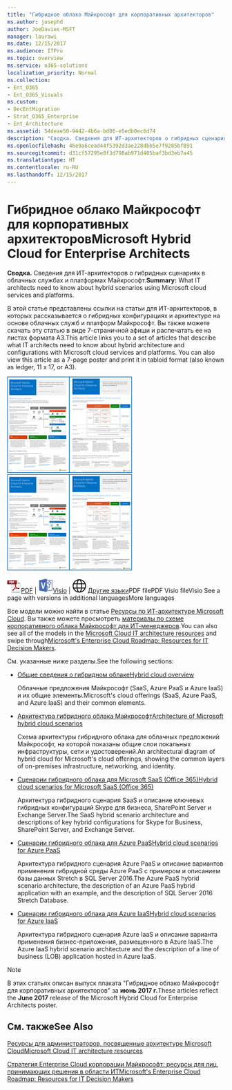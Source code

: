 ```yaml
---
title: "Гибридное облако Майкрософт для корпоративных архитекторов"
ms.author: josephd
author: JoeDavies-MSFT
manager: laurawi
ms.date: 12/15/2017
ms.audience: ITPro
ms.topic: overview
ms.service: o365-solutions
localization_priority: Normal
ms.collection:
- Ent_O365
- Ent_O365_Visuals
ms.custom:
- DecEntMigration
- Strat_O365_Enterprise
- Ent_Architecture
ms.assetid: 54deae50-9442-4b6a-bd86-e5edb0ec6d74
description: "Сводка. Сведения для ИТ-архитекторов о гибридных сценариях в облачных службах и платформах Майкрософт."
ms.openlocfilehash: 46e9a6cead44f5392d3ae228dbb5e7f9285bf891
ms.sourcegitcommit: d31cf57295e8f3d798ab971d405baf3bd3eb7a45
ms.translationtype: HT
ms.contentlocale: ru-RU
ms.lasthandoff: 12/15/2017
---
```

# <a name="microsoft-hybrid-cloud-for-enterprise-architects"></a><span data-ttu-id="b3002-103">Гибридное облако Майкрософт для корпоративных архитекторов</span><span class="sxs-lookup"><span data-stu-id="b3002-103">Microsoft Hybrid Cloud for Enterprise Architects</span></span>

 <span data-ttu-id="b3002-104">**Сводка.** Сведения для ИТ-архитекторов о гибридных сценариях в облачных службах и платформах Майкрософт.</span><span class="sxs-lookup"><span data-stu-id="b3002-104">**Summary:** What IT architects need to know about hybrid scenarios using Microsoft cloud services and platforms.</span></span>
  
<span data-ttu-id="b3002-p101">В этой статье представлены ссылки на статьи для ИТ-архитекторов, в которых рассказывается о гибридных конфигурациях и архитектуре на основе облачных служб и платформ Майкрософт. Вы также можете скачать эту статью в виде 7-страничной афиши и распечатать ее на листах формата A3.</span><span class="sxs-lookup"><span data-stu-id="b3002-p101">This article links you to a set of articles that describe what IT architects need to know about hybrid architecture and configurations with Microsoft cloud services and platforms. You can also view this article as a 7-page poster and print it in tabloid format (also known as ledger, 11 x 17, or A3).</span></span>
  
<span data-ttu-id="b3002-107">[![Эскиз: модель гибридного облака Майкрософт](images/Hybrid_Poster/Hybrid_Cloud_Thumbnail.png)](https://www.microsoft.com/download/details.aspx?id=54424
)</span><span class="sxs-lookup"><span data-stu-id="b3002-107">[![Thumb image for the Microsoft hybrid cloud model](images/Hybrid_Poster/Hybrid_Cloud_Thumbnail.png)](https://www.microsoft.com/download/details.aspx?id=54424
)</span></span>
  
<span data-ttu-id="b3002-108">![PDF-файл](images/Common_Images/PDFIcon.png)[PDF](https://go.microsoft.com/fwlink/p/?linkid=842082) | ![Файл Visio](images/Common_Images/VisioIcon.png)[Visio](https://go.microsoft.com/fwlink/p/?linkid=842083) | ![Страница с версиями на других языках](images/Common_Images/GlobeIcon.png)
[Другие языки](https://www.microsoft.com/download/details.aspx?id=54424)</span><span class="sxs-lookup"><span data-stu-id="b3002-108">PDF filePDF  Visio fileVisio  See a page with versions in additional languagesMore languages</span></span>
  
<span data-ttu-id="b3002-109">Все модели можно найти в статье [Ресурсы по ИТ-архитектуре Microsoft Cloud](microsoft-cloud-it-architecture-resources.md). Вы также можете просмотреть [материалы по схеме корпоративного облака Майкрософт для ИТ-менеджеров](https://aka.ms/cloudarchitecture).</span><span class="sxs-lookup"><span data-stu-id="b3002-109">You can also see all of the models in the [Microsoft Cloud IT architecture resources](microsoft-cloud-it-architecture-resources.md) and swipe through[Microsoft's Enterprise Cloud Roadmap: Resources for IT Decision Makers](https://aka.ms/cloudarchitecture).</span></span>
  
<span data-ttu-id="b3002-110">См. указанные ниже разделы.</span><span class="sxs-lookup"><span data-stu-id="b3002-110">See the following sections:</span></span>
  
- [<span data-ttu-id="b3002-111">Общие сведения о гибридном облаке</span><span class="sxs-lookup"><span data-stu-id="b3002-111">Hybrid cloud overview</span></span>](hybrid-cloud-overview.md)
    
    <span data-ttu-id="b3002-112">Облачные предложения Майкрософт (SaaS, Azure PaaS и Azure IaaS) и их общие элементы.</span><span class="sxs-lookup"><span data-stu-id="b3002-112">Microsoft's cloud offerings (SaaS, Azure PaaS, and Azure IaaS) and their common elements.</span></span>
    
- [<span data-ttu-id="b3002-113">Архитектура гибридного облака Майкрософт</span><span class="sxs-lookup"><span data-stu-id="b3002-113">Architecture of Microsoft hybrid cloud scenarios</span></span>](architecture-of-microsoft-hybrid-cloud-scenarios.md)
    
    <span data-ttu-id="b3002-114">Схема архитектуры гибридного облака для облачных предложений Майкрософт, на которой показаны общие слои локальных инфраструктуры, сети и удостоверений.</span><span class="sxs-lookup"><span data-stu-id="b3002-114">An architectural diagram of hybrid cloud for Microsoft's cloud offerings, showing the common layers of on-premises infrastructure, networking, and identity.</span></span>
    
- [<span data-ttu-id="b3002-115">Сценарии гибридного облака для Microsoft SaaS (Office 365)</span><span class="sxs-lookup"><span data-stu-id="b3002-115">Hybrid cloud scenarios for Microsoft SaaS (Office 365)</span></span>](hybrid-cloud-scenarios-for-microsoft-saas-office-365.md)
    
    <span data-ttu-id="b3002-116">Архитектура гибридного сценария SaaS и описание ключевых гибридных конфигураций Skype для бизнеса, SharePoint Server и Exchange Server.</span><span class="sxs-lookup"><span data-stu-id="b3002-116">The SaaS hybrid scenario architecture and descriptions of key hybrid configurations for Skype for Business, SharePoint Server, and Exchange Server.</span></span>
    
- [<span data-ttu-id="b3002-117">Сценарии гибридного облака для Azure PaaS</span><span class="sxs-lookup"><span data-stu-id="b3002-117">Hybrid cloud scenarios for Azure PaaS</span></span>](hybrid-cloud-scenarios-for-azure-paas.md)
    
    <span data-ttu-id="b3002-118">Архитектура гибридного сценария Azure PaaS и описание вариантов применения гибридной среды Azure PaaS с примером и описанием базы данных Stretch в SQL Server 2016.</span><span class="sxs-lookup"><span data-stu-id="b3002-118">The Azure PaaS hybrid scenario architecture, the description of an Azure PaaS hybrid application with an example, and the description of SQL Server 2016 Stretch Database.</span></span>
    
- [<span data-ttu-id="b3002-119">Сценарии гибридного облака для Azure IaaS</span><span class="sxs-lookup"><span data-stu-id="b3002-119">Hybrid cloud scenarios for Azure IaaS</span></span>](hybrid-cloud-scenarios-for-azure-iaas.md)
    
    <span data-ttu-id="b3002-120">Архитектура гибридного сценария Azure IaaS и описание варианта применения бизнес-приложения, размещенного в Azure IaaS.</span><span class="sxs-lookup"><span data-stu-id="b3002-120">The Azure IaaS hybrid scenario architecture and the description of a line of business (LOB) application hosted in Azure IaaS.</span></span>
    
> [!NOTE]
> <span data-ttu-id="b3002-121">В этих статьях описан выпуск плаката "Гибридное облако Майкрософт для корпоративных архитекторов" за **июнь 2017 г.**</span><span class="sxs-lookup"><span data-stu-id="b3002-121">These articles reflect the **June 2017** release of the Microsoft Hybrid Cloud for Enterprise Architects poster.</span></span>
  
## <a name="see-also"></a><span data-ttu-id="b3002-122">См. также</span><span class="sxs-lookup"><span data-stu-id="b3002-122">See Also</span></span>

[<span data-ttu-id="b3002-123">Ресурсы для администраторов, посвященные архитектуре Microsoft Cloud</span><span class="sxs-lookup"><span data-stu-id="b3002-123">Microsoft Cloud IT architecture resources</span></span>](microsoft-cloud-it-architecture-resources.md)

[<span data-ttu-id="b3002-124">Стратегия Enterprise Cloud корпорации Майкрософт: ресурсы для лиц, принимающих решения в области ИТ</span><span class="sxs-lookup"><span data-stu-id="b3002-124">Microsoft's Enterprise Cloud Roadmap: Resources for IT Decision Makers</span></span>](https://sway.com/FJ2xsyWtkJc2taRD)



